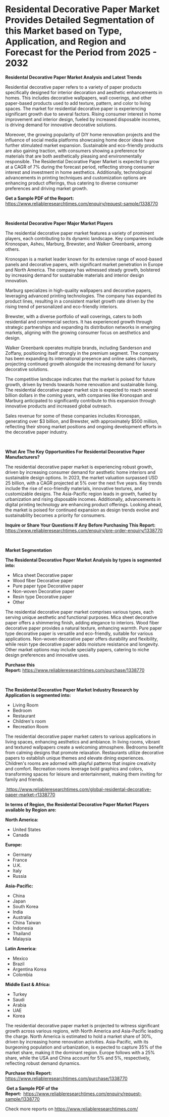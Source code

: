 <p><h1>Residental Decorative Paper Market Provides Detailed Segmentation of this Market based on Type, Application, and Region and Forecast for the Period from 2025 - 2032</h1></p><p><strong>Residental Decorative Paper Market Analysis and Latest Trends</strong></p>
<p><p>Residential decorative paper refers to a variety of paper products specifically designed for interior decoration and aesthetic enhancements in homes. This includes decorative wallpapers, wall coverings, and other paper-based products used to add texture, pattern, and color to living spaces. The market for residential decorative paper is experiencing significant growth due to several factors. Rising consumer interest in home improvement and interior design, fueled by increased disposable incomes, is driving demand for innovative decorative solutions.</p><p>Moreover, the growing popularity of DIY home renovation projects and the influence of social media platforms showcasing home decor ideas have further stimulated market expansion. Sustainable and eco-friendly products are also gaining traction, with consumers showing a preference for materials that are both aesthetically pleasing and environmentally responsible. The Residential Decorative Paper Market is expected to grow at a CAGR of 7% during the forecast period, reflecting strong consumer interest and investment in home aesthetics. Additionally, technological advancements in printing techniques and customization options are enhancing product offerings, thus catering to diverse consumer preferences and driving market growth.</p></p>
<p><strong>Get a Sample PDF of the Report:&nbsp;</strong> <a href="https://www.reliableresearchtimes.com/enquiry/request-sample/1338770?utm_campaign=2326&utm_medium=2&utm_source=Github&utm_content=ia&utm_term=27032025&utm_id=residental-decorative-paper">https://www.reliableresearchtimes.com/enquiry/request-sample/1338770</a></p>
<p>&nbsp;</p>
<p><strong>Residental Decorative Paper Major Market Players</strong></p>
<p><p>The residential decorative paper market features a variety of prominent players, each contributing to its dynamic landscape. Key companies include Kronospan, Asheu, Marburg, Brewster, and Walker Greenbank, among others. </p><p>Kronospan is a market leader known for its extensive range of wood-based panels and decorative papers, with significant market penetration in Europe and North America. The company has witnessed steady growth, bolstered by increasing demand for sustainable materials and interior design innovation. </p><p>Marburg specializes in high-quality wallpapers and decorative papers, leveraging advanced printing technologies. The company has expanded its product lines, resulting in a consistent market growth rate driven by the rising trend of personalized and eco-friendly interiors.</p><p>Brewster, with a diverse portfolio of wall coverings, caters to both residential and commercial sectors. It has experienced growth through strategic partnerships and expanding its distribution networks in emerging markets, aligning with the growing consumer focus on aesthetics and design.</p><p>Walker Greenbank operates multiple brands, including Sanderson and Zoffany, positioning itself strongly in the premium segment. The company has been expanding its international presence and online sales channels, projecting continued growth alongside the increasing demand for luxury decorative solutions.</p><p>The competitive landscape indicates that the market is poised for future growth, driven by trends towards home renovation and sustainable living. The residential decorative paper market size is expected to reach several billion dollars in the coming years, with companies like Kronospan and Marburg anticipated to significantly contribute to this expansion through innovative products and increased global outreach.</p><p>Sales revenue for some of these companies includes Kronospan, generating over $3 billion, and Brewster, with approximately $500 million, reflecting their strong market positions and ongoing development efforts in the decorative paper industry.</p></p>
<p>&nbsp;</p>
<p><strong>What Are The Key Opportunities For Residental Decorative Paper Manufacturers?</strong></p>
<p><p>The residential decorative paper market is experiencing robust growth, driven by increasing consumer demand for aesthetic home interiors and sustainable design options. In 2023, the market valuation surpassed USD 25 billion, with a CAGR projected at 5% over the next five years. Key trends include the rise of eco-friendly materials, innovative textures, and customizable designs. The Asia-Pacific region leads in growth, fueled by urbanization and rising disposable incomes. Additionally, advancements in digital printing technology are enhancing product offerings. Looking ahead, the market is poised for continued expansion as design trends evolve and sustainability becomes a priority for consumers.</p></p>
<p><strong>Inquire or Share Your Questions If Any Before Purchasing This Report:</strong> <a href="https://www.reliableresearchtimes.com/enquiry/pre-order-enquiry/1338770?utm_campaign=2326&utm_medium=2&utm_source=Github&utm_content=ia&utm_term=27032025&utm_id=residental-decorative-paper">https://www.reliableresearchtimes.com/enquiry/pre-order-enquiry/1338770</a></p>
<p>&nbsp;</p>
<p><strong>Market Segmentation</strong></p>
<p><strong>The Residental Decorative Paper Market Analysis by types is segmented into:</strong></p>
<p><ul><li>Mica sheet Decorative paper</li><li>Wood fiber Decorative paper</li><li>Pure paper type Decorative paper</li><li>Non-woven Decorative paper</li><li>Resin type Decorative paper</li><li>Other</li></ul></p>
<p><p>The residential decorative paper market comprises various types, each serving unique aesthetic and functional purposes. Mica sheet decorative paper offers a shimmering finish, adding elegance to interiors. Wood fiber decorative paper provides a natural texture, enhancing warmth. Pure paper type decorative paper is versatile and eco-friendly, suitable for various applications. Non-woven decorative paper offers durability and flexibility, while resin type decorative paper adds moisture resistance and longevity. Other market options may include specialty papers, catering to niche design preferences and innovative uses.</p></p>
<p><strong>Purchase this Report:&nbsp;</strong><a href="https://www.reliableresearchtimes.com/purchase/1338770?utm_campaign=2326&utm_medium=2&utm_source=Github&utm_content=ia&utm_term=27032025&utm_id=residental-decorative-paper">https://www.reliableresearchtimes.com/purchase/1338770</a></p>
<p>&nbsp;</p>
<p><strong>The Residental Decorative Paper Market Industry Research by Application is segmented into:</strong></p>
<p><ul><li>Living Room</li><li>Bedroom</li><li>Restaurant</li><li>Children's room</li><li>Recreation Room</li></ul></p>
<p><p>The residential decorative paper market caters to various applications in living spaces, enhancing aesthetics and ambiance. In living rooms, vibrant and textured wallpapers create a welcoming atmosphere. Bedrooms benefit from calming designs that promote relaxation. Restaurants utilize decorative papers to establish unique themes and elevate dining experiences. Children's rooms are adorned with playful patterns that inspire creativity and comfort. Recreation rooms leverage bold graphics and colors, transforming spaces for leisure and entertainment, making them inviting for family and friends.</p></p>
<p><a href="https://www.reliableresearchtimes.com/global-residental-decorative-paper-market-r1338770?utm_campaign=2326&utm_medium=2&utm_source=Github&utm_content=ia&utm_term=27032025&utm_id=residental-decorative-paper">&nbsp;https://www.reliableresearchtimes.com/global-residental-decorative-paper-market-r1338770</a></p>
<p><strong>In terms of Region, the Residental Decorative Paper Market Players available by Region are:</strong></p>
<p>
    <p> <strong> North America: </strong>
        <ul>
            <li>United States</li>
            <li>Canada</li>
        </ul>
        </p> 
    <p> <strong> Europe: </strong>
        <ul>
            <li>Germany</li>
            <li>France</li>
            <li>U.K.</li>
            <li>Italy</li>
            <li>Russia</li>
        </ul>
        </p> 
    <p> <strong> Asia-Pacific: </strong>
        <ul>
            <li>China</li>
            <li>Japan</li>
            <li>South Korea</li>
            <li>India</li>
            <li>Australia</li>
            <li>China Taiwan</li>
            <li>Indonesia</li>
            <li>Thailand</li>
            <li>Malaysia</li>
        </ul>
        </p> 
    <p> <strong> Latin America: </strong>
        <ul>
            <li>Mexico</li>
            <li>Brazil</li>
            <li>Argentina Korea</li>
            <li>Colombia</li>
        </ul>
        </p> 
    <p> <strong> Middle East & Africa: </strong>
        <ul>
            <li>Turkey</li>
            <li>Saudi</li>
            <li>Arabia</li>
            <li>UAE</li>
            <li>Korea</li>
        </ul>
    </p>
    </p>
<p><p>The residential decorative paper market is projected to witness significant growth across various regions, with North America and Asia-Pacific leading the charge. North America is estimated to hold a market share of 30%, driven by increasing home renovation activities. Asia-Pacific, with its burgeoning population and urbanization, is expected to capture 35% of the market share, making it the dominant region. Europe follows with a 25% share, while the USA and China account for 5% and 5%, respectively, reflecting robust demand dynamics.</p></p>
<p><strong>Purchase this Report: </strong><a href="https://www.reliableresearchtimes.com/purchase/1338770?utm_campaign=2326&utm_medium=2&utm_source=Github&utm_content=ia&utm_term=27032025&utm_id=residental-decorative-paper">https://www.reliableresearchtimes.com/purchase/1338770</a></p>
<p>&nbsp;<strong>Get a Sample PDF of the Report:&nbsp;&nbsp;</strong><a href="https://www.reliableresearchtimes.com/enquiry/request-sample/1338770?utm_campaign=2326&utm_medium=2&utm_source=Github&utm_content=ia&utm_term=27032025&utm_id=residental-decorative-paper">https://www.reliableresearchtimes.com/enquiry/request-sample/1338770</a></p>
<p><strong></strong></p>
<p>Check more reports on <a href="https://www.reliableresearchtimes.com/?utm_campaign=2326&utm_medium=2&utm_source=Github&utm_content=ia&utm_term=27032025&utm_id=residental-decorative-paper">https://www.reliableresearchtimes.com/</a></p>